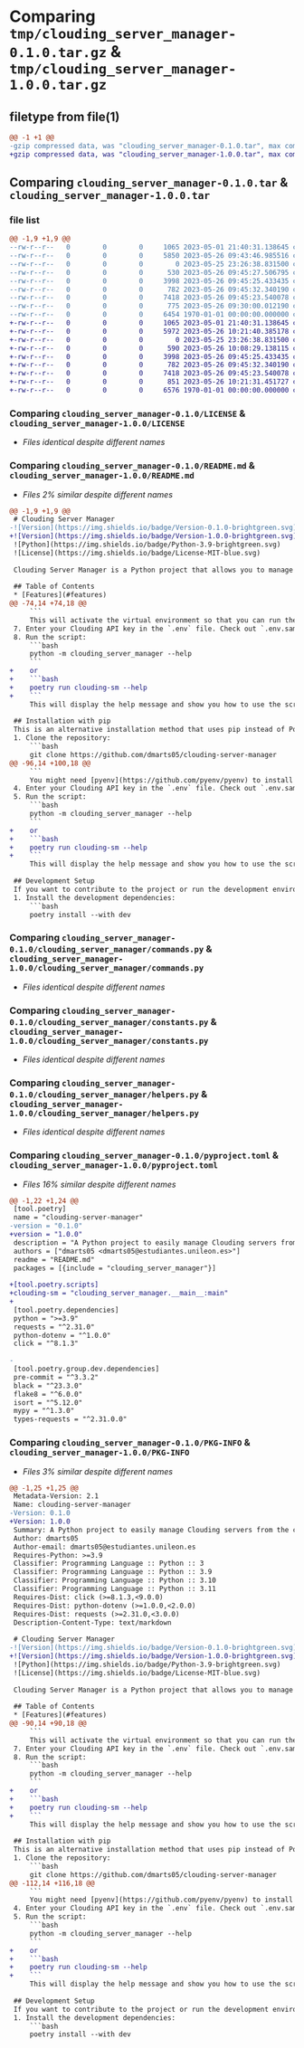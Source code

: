 # Comparing `tmp/clouding_server_manager-0.1.0.tar.gz` & `tmp/clouding_server_manager-1.0.0.tar.gz`

## filetype from file(1)

```diff
@@ -1 +1 @@
-gzip compressed data, was "clouding_server_manager-0.1.0.tar", max compression
+gzip compressed data, was "clouding_server_manager-1.0.0.tar", max compression
```

## Comparing `clouding_server_manager-0.1.0.tar` & `clouding_server_manager-1.0.0.tar`

### file list

```diff
@@ -1,9 +1,9 @@
--rw-r--r--   0        0        0     1065 2023-05-01 21:40:31.138645 clouding_server_manager-0.1.0/LICENSE
--rw-r--r--   0        0        0     5850 2023-05-26 09:43:46.985516 clouding_server_manager-0.1.0/README.md
--rw-r--r--   0        0        0        0 2023-05-25 23:26:38.831500 clouding_server_manager-0.1.0/clouding_server_manager/__init__.py
--rw-r--r--   0        0        0      530 2023-05-26 09:45:27.506795 clouding_server_manager-0.1.0/clouding_server_manager/__main__.py
--rw-r--r--   0        0        0     3998 2023-05-26 09:45:25.433435 clouding_server_manager-0.1.0/clouding_server_manager/commands.py
--rw-r--r--   0        0        0      782 2023-05-26 09:45:32.340190 clouding_server_manager-0.1.0/clouding_server_manager/constants.py
--rw-r--r--   0        0        0     7418 2023-05-26 09:45:23.540078 clouding_server_manager-0.1.0/clouding_server_manager/helpers.py
--rw-r--r--   0        0        0      775 2023-05-26 09:30:00.012190 clouding_server_manager-0.1.0/pyproject.toml
--rw-r--r--   0        0        0     6454 1970-01-01 00:00:00.000000 clouding_server_manager-0.1.0/PKG-INFO
+-rw-r--r--   0        0        0     1065 2023-05-01 21:40:31.138645 clouding_server_manager-1.0.0/LICENSE
+-rw-r--r--   0        0        0     5972 2023-05-26 10:21:40.385178 clouding_server_manager-1.0.0/README.md
+-rw-r--r--   0        0        0        0 2023-05-25 23:26:38.831500 clouding_server_manager-1.0.0/clouding_server_manager/__init__.py
+-rw-r--r--   0        0        0      590 2023-05-26 10:08:29.138115 clouding_server_manager-1.0.0/clouding_server_manager/__main__.py
+-rw-r--r--   0        0        0     3998 2023-05-26 09:45:25.433435 clouding_server_manager-1.0.0/clouding_server_manager/commands.py
+-rw-r--r--   0        0        0      782 2023-05-26 09:45:32.340190 clouding_server_manager-1.0.0/clouding_server_manager/constants.py
+-rw-r--r--   0        0        0     7418 2023-05-26 09:45:23.540078 clouding_server_manager-1.0.0/clouding_server_manager/helpers.py
+-rw-r--r--   0        0        0      851 2023-05-26 10:21:31.451727 clouding_server_manager-1.0.0/pyproject.toml
+-rw-r--r--   0        0        0     6576 1970-01-01 00:00:00.000000 clouding_server_manager-1.0.0/PKG-INFO
```

### Comparing `clouding_server_manager-0.1.0/LICENSE` & `clouding_server_manager-1.0.0/LICENSE`

 * *Files identical despite different names*

### Comparing `clouding_server_manager-0.1.0/README.md` & `clouding_server_manager-1.0.0/README.md`

 * *Files 2% similar despite different names*

```diff
@@ -1,9 +1,9 @@
 # Clouding Server Manager
-![Version](https://img.shields.io/badge/Version-0.1.0-brightgreen.svg)
+![Version](https://img.shields.io/badge/Version-1.0.0-brightgreen.svg)
 ![Python](https://img.shields.io/badge/Python-3.9-brightgreen.svg)
 ![License](https://img.shields.io/badge/License-MIT-blue.svg)
 
 Clouding Server Manager is a Python project that allows you to manage your Clouding servers from the command line. It is designed to list, archive, and unarchive servers in your Clouding account. It uses the [Clouding API](https://api.clouding.io/docs) to perform the actions.
 
 ## Table of Contents
 * [Features](#features)
@@ -74,14 +74,18 @@
     ```
     This will activate the virtual environment so that you can run the script.
 7. Enter your Clouding API key in the `.env` file. Check out `.env.sample` for an example. You can find your Clouding API key in the API section of your Clouding account (as of now you need access to the beta version of the Clouding API). As an alternative, you can use --api-key or -k to specify your API key when running the script.
 8. Run the script:
     ```bash
     python -m clouding_server_manager --help
     ```
+    or
+    ```bash
+    poetry run clouding-sm --help
+    ```
     This will display the help message and show you how to use the script.
 
 ## Installation with pip
 This is an alternative installation method that uses pip instead of Poetry. It might not work as expected, so it is recommended to use the Poetry installation method instead. To set up the project, follow these steps:
 1. Clone the repository:
     ```bash
     git clone https://github.com/dmarts05/clouding-server-manager
@@ -96,14 +100,18 @@
     ```
     You might need [pyenv](https://github.com/pyenv/pyenv) to install the Python version specified in the `requirements.txt` file.
 4. Enter your Clouding API key in the `.env` file. Check out `.env.sample` for an example. You can find your Clouding API key in the API section of your Clouding account (as of now you need access to the beta version of the Clouding API). As an alternative, you can use --api-key or -k to specify your API key when running the script.
 5. Run the script:
     ```bash
     python -m clouding_server_manager --help
     ```
+    or
+    ```bash
+    poetry run clouding-sm --help
+    ```
     This will display the help message and show you how to use the script.
 
 ## Development Setup
 If you want to contribute to the project or run the development environment, follow these additional steps:
 1. Install the development dependencies:
     ```bash
     poetry install --with dev
```

### Comparing `clouding_server_manager-0.1.0/clouding_server_manager/commands.py` & `clouding_server_manager-1.0.0/clouding_server_manager/commands.py`

 * *Files identical despite different names*

### Comparing `clouding_server_manager-0.1.0/clouding_server_manager/constants.py` & `clouding_server_manager-1.0.0/clouding_server_manager/constants.py`

 * *Files identical despite different names*

### Comparing `clouding_server_manager-0.1.0/clouding_server_manager/helpers.py` & `clouding_server_manager-1.0.0/clouding_server_manager/helpers.py`

 * *Files identical despite different names*

### Comparing `clouding_server_manager-0.1.0/pyproject.toml` & `clouding_server_manager-1.0.0/pyproject.toml`

 * *Files 16% similar despite different names*

```diff
@@ -1,22 +1,24 @@
 [tool.poetry]
 name = "clouding-server-manager"
-version = "0.1.0"
+version = "1.0.0"
 description = "A Python project to easily manage Clouding servers from the command line."
 authors = ["dmarts05 <dmarts05@estudiantes.unileon.es>"]
 readme = "README.md"
 packages = [{include = "clouding_server_manager"}]
 
+[tool.poetry.scripts]
+clouding-sm = "clouding_server_manager.__main__:main"
+
 [tool.poetry.dependencies]
 python = ">=3.9"
 requests = "^2.31.0"
 python-dotenv = "^1.0.0"
 click = "^8.1.3"
 
-
 [tool.poetry.group.dev.dependencies]
 pre-commit = "^3.3.2"
 black = "^23.3.0"
 flake8 = "^6.0.0"
 isort = "^5.12.0"
 mypy = "^1.3.0"
 types-requests = "^2.31.0.0"
```

### Comparing `clouding_server_manager-0.1.0/PKG-INFO` & `clouding_server_manager-1.0.0/PKG-INFO`

 * *Files 3% similar despite different names*

```diff
@@ -1,25 +1,25 @@
 Metadata-Version: 2.1
 Name: clouding-server-manager
-Version: 0.1.0
+Version: 1.0.0
 Summary: A Python project to easily manage Clouding servers from the command line.
 Author: dmarts05
 Author-email: dmarts05@estudiantes.unileon.es
 Requires-Python: >=3.9
 Classifier: Programming Language :: Python :: 3
 Classifier: Programming Language :: Python :: 3.9
 Classifier: Programming Language :: Python :: 3.10
 Classifier: Programming Language :: Python :: 3.11
 Requires-Dist: click (>=8.1.3,<9.0.0)
 Requires-Dist: python-dotenv (>=1.0.0,<2.0.0)
 Requires-Dist: requests (>=2.31.0,<3.0.0)
 Description-Content-Type: text/markdown
 
 # Clouding Server Manager
-![Version](https://img.shields.io/badge/Version-0.1.0-brightgreen.svg)
+![Version](https://img.shields.io/badge/Version-1.0.0-brightgreen.svg)
 ![Python](https://img.shields.io/badge/Python-3.9-brightgreen.svg)
 ![License](https://img.shields.io/badge/License-MIT-blue.svg)
 
 Clouding Server Manager is a Python project that allows you to manage your Clouding servers from the command line. It is designed to list, archive, and unarchive servers in your Clouding account. It uses the [Clouding API](https://api.clouding.io/docs) to perform the actions.
 
 ## Table of Contents
 * [Features](#features)
@@ -90,14 +90,18 @@
     ```
     This will activate the virtual environment so that you can run the script.
 7. Enter your Clouding API key in the `.env` file. Check out `.env.sample` for an example. You can find your Clouding API key in the API section of your Clouding account (as of now you need access to the beta version of the Clouding API). As an alternative, you can use --api-key or -k to specify your API key when running the script.
 8. Run the script:
     ```bash
     python -m clouding_server_manager --help
     ```
+    or
+    ```bash
+    poetry run clouding-sm --help
+    ```
     This will display the help message and show you how to use the script.
 
 ## Installation with pip
 This is an alternative installation method that uses pip instead of Poetry. It might not work as expected, so it is recommended to use the Poetry installation method instead. To set up the project, follow these steps:
 1. Clone the repository:
     ```bash
     git clone https://github.com/dmarts05/clouding-server-manager
@@ -112,14 +116,18 @@
     ```
     You might need [pyenv](https://github.com/pyenv/pyenv) to install the Python version specified in the `requirements.txt` file.
 4. Enter your Clouding API key in the `.env` file. Check out `.env.sample` for an example. You can find your Clouding API key in the API section of your Clouding account (as of now you need access to the beta version of the Clouding API). As an alternative, you can use --api-key or -k to specify your API key when running the script.
 5. Run the script:
     ```bash
     python -m clouding_server_manager --help
     ```
+    or
+    ```bash
+    poetry run clouding-sm --help
+    ```
     This will display the help message and show you how to use the script.
 
 ## Development Setup
 If you want to contribute to the project or run the development environment, follow these additional steps:
 1. Install the development dependencies:
     ```bash
     poetry install --with dev
```

